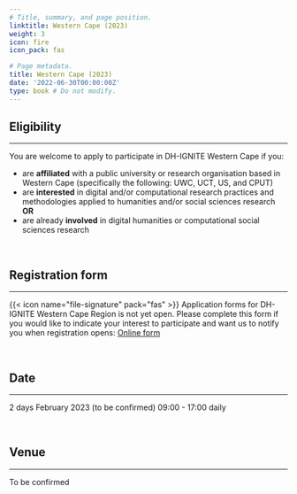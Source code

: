 ```yaml
---
# Title, summary, and page position.
linktitle: Western Cape (2023)
weight: 3
icon: fire
icon_pack: fas

# Page metadata.
title: Western Cape (2023)
date: '2022-06-30T00:00:00Z'
type: book # Do not modify.
---
```


## Eligibility
---
You are welcome to apply to participate in DH-IGNITE Western Cape if you:
- are **affiliated** with a public university or research organisation based in Western Cape (specifically the following: UWC, UCT, US, and CPUT)
- are **interested** in digital and/or computational research practices and methodologies applied to humanities and/or social sciences research  **OR** 
- are already **involved** in digital humanities or computational social sciences research

<br>

## Registration form
---

{{< icon name="file-signature" pack="fas" >}}
Application forms for DH-IGNITE Western Cape Region is not yet open. Please complete this form if you would like to indicate your interest to participate and want us to notify you when registration opens: [Online form](https://forms.gle/7w9ahc2bJkivka2M7)

<br>


## Date
---

2 days
February 2023 (to be confirmed)
09:00 - 17:00 daily

<br>

## Venue
---

To be confirmed
